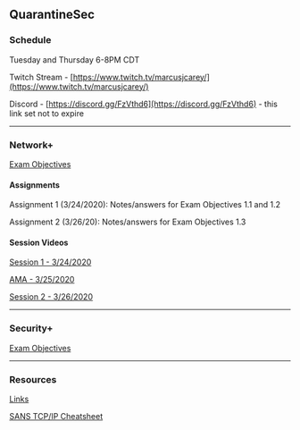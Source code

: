 ## QuarantineSec

### Schedule

Tuesday and Thursday 6-8PM CDT

Twitch Stream - [https://www.twitch.tv/marcusjcarey/](https://www.twitch.tv/marcusjcarey/)

Discord - [https://discord.gg/FzVthd6](https://discord.gg/FzVthd6) - this link set not to expire

----

### Network+

[Exam Objectives](./network_plus/comptia_network_objectives.pdf)

#### Assignments

Assignment 1 (3/24/2020): Notes/answers for Exam Objectives 1.1 and 1.2

Assignment 2 (3/26/20): Notes/answers for Exam Objectives 1.3

#### Session Videos

[Session 1 - 3/24/2020](https://www.twitch.tv/videos/574662142)

[AMA - 3/25/2020](https://www.twitch.tv/videos/575616228)

[Session 2 - 3/26/2020]()


----

### Security+

[Exam Objectives](./security_plus/comptia_security_objectives.pdf)


----

### Resources

[Links](./LINKS.md)

[SANS TCP/IP Cheatsheet](./resources/sans_tcpip_cheatsheet.pdf)
